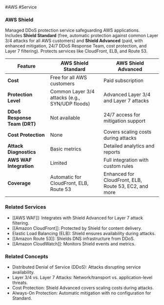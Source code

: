#AWS #Service 
### AWS Shield

Managed DDoS protection service safeguarding AWS applications. Includes **Shield Standard** (free, automatic protection against common Layer 3/4 attacks for all AWS customers) and **Shield Advanced** (paid, with enhanced mitigation, 24/7 DDoS Response Team, cost protection, and Layer 7 filtering). Protects services like CloudFront, ELB, and Route 53.

|Feature|AWS Shield Standard|AWS Shield Advanced|
|---|---|---|
|**Cost**|Free for all AWS customers|Paid subscription|
|**Protection Level**|Common Layer 3/4 attacks (e.g., SYN/UDP floods)|Advanced Layer 3/4 and Layer 7 attacks|
|**DDoS Response Team (DRT)**|Not available|24/7 access for mitigation support|
|**Cost Protection**|None|Covers scaling costs during attacks|
|**Attack Diagnostics**|Basic metrics|Detailed analytics and reports|
|**AWS WAF Integration**|Limited|Full integration with custom rules|
|**Coverage**|Automatic for CloudFront, ELB, Route 53|Enhanced for CloudFront, ELB, Route 53, EC2, and more|

### Related Services

- [[AWS WAF]]: Integrates with Shield Advanced for Layer 7 attack filtering.
- [[Amazon CloudFront]]: Protected by Shield for content delivery.
- Elastic Load Balancing (ELB): Shield ensures availability during attacks.
- [[Amazon Route 53]]: Shields DNS infrastructure from DDoS.
- [[Amazon CloudWatch]]: Monitors Shield events and metrics.

### Related Concepts

- Distributed Denial of Service (DDoS): Attacks disrupting service availability.
- Layer 3/4 vs. Layer 7 Attacks: Network/transport vs. application-level threats.
- Cost Protection: Shield Advanced covers scaling costs during attacks.
- Always-On Protection: Automatic mitigation with no configuration for Standard.